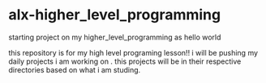 # alx-higher_level_programming
starting project on my higher_level_programming as hello world

this repository is for my high level programing lesson!! i will be pushing my daily projects i am working on . this projects will be in their respective 
directories based on what i am studing.
